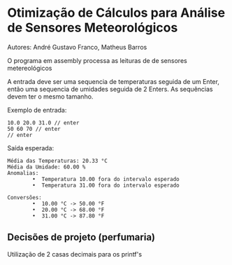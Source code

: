 # Otimização de Cálculos para Análise de Sensores Meteorológicos

Autores: André Gustavo Franco, Matheus Barros

O programa em assembly processa as leituras de de sensores metereológicos

A entrada deve ser uma sequencia de temperaturas seguida de um Enter, então uma sequencia de umidades seguida de 2 Enters. As sequências devem ter o mesmo tamanho.

Exemplo de entrada:
```
10.0 20.0 31.0 // enter
50 60 70 // enter
// enter
```

Saída esperada:
```
Média das Temperaturas: 20.33 °C
Média da Umidade: 60.00 %
Anomalias:
        •  Temperatura 10.00 fora do intervalo esperado
        •  Temperatura 31.00 fora do intervalo esperado

Conversões:
        •  10.00 °C -> 50.00 °F
        •  20.00 °C -> 68.00 °F
        •  31.00 °C -> 87.80 °F
```

## Decisões de projeto (perfumaria)

Utilização de 2 casas decimais para os printf's